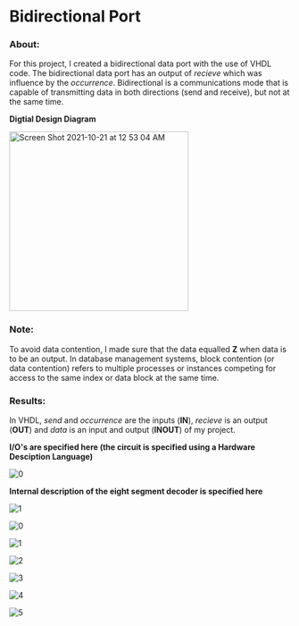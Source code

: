 # Bidirectional Port

### About:

For this project, I created a bidirectional data port with the use of VHDL code. The bidirectional data port has an output of *recieve* which was influence by the *occurrence*. Bidirectional is a communications mode that is capable of transmitting data in both directions (send and receive), but not at the same time.

**Digtial Design Diagram**

<img width="321" alt="Screen Shot 2021-10-21 at 12 53 04 AM" src="https://user-images.githubusercontent.com/89553126/138219463-1ed53d37-0c29-4532-9049-e213202ff03a.png">

### Note:

To avoid data contention, I made sure that the data equalled **Z** when data is to be an output. In database management systems, block contention (or data contention) refers to multiple processes or instances competing for access to the same index or data block at the same time.

### Results:

In VHDL, *send* and *occurrence* are the inputs (**IN**), *recieve* is an output (**OUT**) and *data* is an input and output (**INOUT**) of my project.

**I/O's are specified here (the circuit is specified using a Hardware Desciption Language)**

![0](https://user-images.githubusercontent.com/89553126/138345152-3f130883-ac5a-4d2b-b326-e2b7da201452.png)

**Internal description of the eight segment decoder is specified here**

![1](https://user-images.githubusercontent.com/89553126/138345200-267e74d9-7657-4249-9115-86857cbd3c17.png)


![0](https://user-images.githubusercontent.com/89553126/138342475-d8fb0988-fc97-45d8-a73c-cdf2384f0a88.png)

![1](https://user-images.githubusercontent.com/89553126/138342485-d133533a-30dc-47b9-bd9e-a21c44ba5409.png)

![2](https://user-images.githubusercontent.com/89553126/138342494-dbf1244b-76e7-4636-adad-2bb56c3a1319.png)

![3](https://user-images.githubusercontent.com/89553126/138342500-02caf291-5bae-4e57-970a-d0c948bf09b7.png)

![4](https://user-images.githubusercontent.com/89553126/138342508-65b80292-0d76-4564-be36-5ebe7201577a.png)

![5](https://user-images.githubusercontent.com/89553126/138342517-5a9bdec3-e9ba-4a35-b025-53515b7e5717.png)
